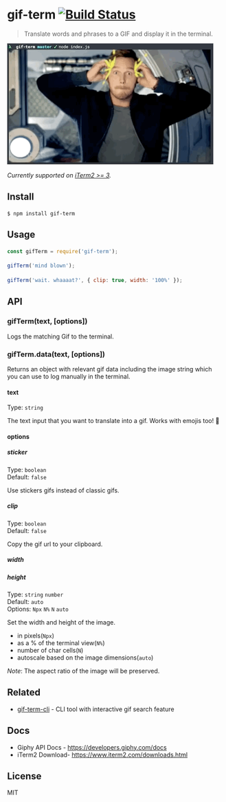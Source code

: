 # gif-term [![Build Status](https://travis-ci.org/astelvida/gif-term.svg?branch=master)](https://travis-ci.org/astelvida/gif-term)

>  Translate words and phrases to a GIF and display it in the terminal.

!['mind blown'](./mind-blown.gif)

*Currently supported on [iTerm2 >= 3](https://www.iterm2.com/downloads.html).*

## Install

```
$ npm install gif-term
```

## Usage

```js
const gifTerm = require('gif-term');

gifTerm('mind blown');

gifTerm('wait. whaaaat?', { clip: true, width: '100%' });
```

## API

### gifTerm(text, [options])
 
Logs the matching Gif to the terminal.

### gifTerm.data(text, [options])

Returns an object with relevant gif data including the image string which you can use to log manually in the terminal.

#### text

Type: `string` 

The text input that you want to translate into a gif. 
Works with emojis too! 🌈

#### options

##### sticker

Type: `boolean`<br>
Default: `false`<br>

Use stickers gifs instead of classic gifs.

##### clip

Type: `boolean`<br>
Default: `false`

Copy the gif url to your clipboard.

##### width
##### height

Type: `string` `number`<br>
Default: `auto`<br>
Options: `Npx` `N%` `N` `auto`

Set the width and height of the image.
 - in pixels(`Npx`)
 - as a % of the terminal view(`N%`)
 - number of char cells(`N`)
 - autoscale based on the image dimensions(`auto`)

*Note*: The aspect ratio of the image will be preserved.

## Related

- [gif-term-cli](https://github.com/astelvida/gif-term-cli) - CLI tool with interactive gif search feature

## Docs

- Giphy API Docs - https://developers.giphy.com/docs
- iTerm2 Download- https://www.iterm2.com/downloads.html

## License 

MIT
